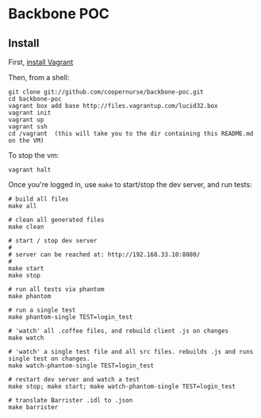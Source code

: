 # Backbone POC

## Install

First, [install Vagrant](http://vagrantup.com/)
    
Then, from a shell:
    
    git clone git://github.com/coopernurse/backbone-poc.git
    cd backbone-poc
    vagrant box add base http://files.vagrantup.com/lucid32.box
    vagrant init
    vagrant up
    vagrant ssh
    cd /vagrant  (this will take you to the dir containing this README.md on the VM)
    
To stop the vm:

    vagrant halt
    
Once you're logged in, use `make` to start/stop the dev server, and run tests:

    # build all files
    make all
    
    # clean all generated files
    make clean

    # start / stop dev server
    #
    # server can be reached at: http://192.168.33.10:8080/
    #
    make start
    make stop
    
    # run all tests via phantom
    make phantom
    
    # run a single test
    make phantom-single TEST=login_test
    
    # 'watch' all .coffee files, and rebuild client .js on changes
    make watch
    
    # 'watch' a single test file and all src files. rebuilds .js and runs single test on changes.
    make watch-phantom-single TEST=login_test
    
    # restart dev server and watch a test
    make stop; make start; make watch-phantom-single TEST=login_test

    # translate Barrister .idl to .json
    make barrister
    
    